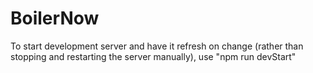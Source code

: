 # BoilerNow

To start development server and have it refresh on change (rather than stopping and restarting the server manually), use "npm run devStart"